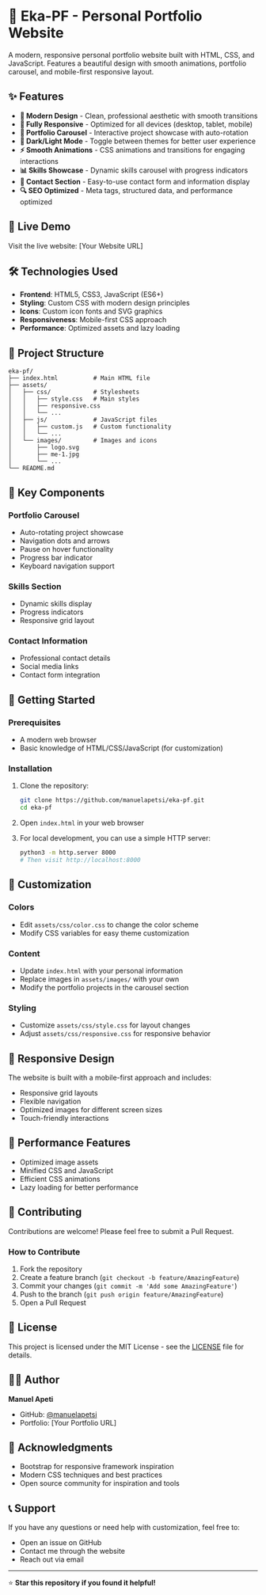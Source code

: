 # 🌟 Eka-PF - Personal Portfolio Website

A modern, responsive personal portfolio website built with HTML, CSS, and JavaScript. Features a beautiful design with smooth animations, portfolio carousel, and mobile-first responsive layout.

## ✨ Features

- **🎨 Modern Design** - Clean, professional aesthetic with smooth transitions
- **📱 Fully Responsive** - Optimized for all devices (desktop, tablet, mobile)
- **🔄 Portfolio Carousel** - Interactive project showcase with auto-rotation
- **🌙 Dark/Light Mode** - Toggle between themes for better user experience
- **⚡ Smooth Animations** - CSS animations and transitions for engaging interactions
- **📊 Skills Showcase** - Dynamic skills carousel with progress indicators
- **📧 Contact Section** - Easy-to-use contact form and information display
- **🔍 SEO Optimized** - Meta tags, structured data, and performance optimized

## 🚀 Live Demo

Visit the live website: [Your Website URL]

## 🛠️ Technologies Used

- **Frontend**: HTML5, CSS3, JavaScript (ES6+)
- **Styling**: Custom CSS with modern design principles
- **Icons**: Custom icon fonts and SVG graphics
- **Responsiveness**: Mobile-first CSS approach
- **Performance**: Optimized assets and lazy loading

## 📁 Project Structure

```
eka-pf/
├── index.html          # Main HTML file
├── assets/
│   ├── css/            # Stylesheets
│   │   ├── style.css   # Main styles
│   │   ├── responsive.css
│   │   └── ...
│   ├── js/             # JavaScript files
│   │   ├── custom.js   # Custom functionality
│   │   └── ...
│   └── images/         # Images and icons
│       ├── logo.svg
│       ├── me-1.jpg
│       └── ...
└── README.md
```

## 🎯 Key Components

### Portfolio Carousel
- Auto-rotating project showcase
- Navigation dots and arrows
- Pause on hover functionality
- Progress bar indicator
- Keyboard navigation support

### Skills Section
- Dynamic skills display
- Progress indicators
- Responsive grid layout

### Contact Information
- Professional contact details
- Social media links
- Contact form integration

## 🚀 Getting Started

### Prerequisites
- A modern web browser
- Basic knowledge of HTML/CSS/JavaScript (for customization)

### Installation
1. Clone the repository:
   ```bash
   git clone https://github.com/manuelapetsi/eka-pf.git
   cd eka-pf
   ```

2. Open `index.html` in your web browser

3. For local development, you can use a simple HTTP server:
   ```bash
   python3 -m http.server 8000
   # Then visit http://localhost:8000
   ```

## 🎨 Customization

### Colors
- Edit `assets/css/color.css` to change the color scheme
- Modify CSS variables for easy theme customization

### Content
- Update `index.html` with your personal information
- Replace images in `assets/images/` with your own
- Modify the portfolio projects in the carousel section

### Styling
- Customize `assets/css/style.css` for layout changes
- Adjust `assets/css/responsive.css` for responsive behavior

## 📱 Responsive Design

The website is built with a mobile-first approach and includes:
- Responsive grid layouts
- Flexible navigation
- Optimized images for different screen sizes
- Touch-friendly interactions

## 🌟 Performance Features

- Optimized image assets
- Minified CSS and JavaScript
- Efficient CSS animations
- Lazy loading for better performance

## 🤝 Contributing

Contributions are welcome! Please feel free to submit a Pull Request.

### How to Contribute
1. Fork the repository
2. Create a feature branch (`git checkout -b feature/AmazingFeature`)
3. Commit your changes (`git commit -m 'Add some AmazingFeature'`)
4. Push to the branch (`git push origin feature/AmazingFeature`)
5. Open a Pull Request

## 📄 License

This project is licensed under the MIT License - see the [LICENSE](LICENSE) file for details.

## 👨‍💻 Author

**Manuel Apeti**
- GitHub: [@manuelapetsi](https://github.com/manuelapetsi)
- Portfolio: [Your Portfolio URL]

## 🙏 Acknowledgments

- Bootstrap for responsive framework inspiration
- Modern CSS techniques and best practices
- Open source community for inspiration and tools

## 📞 Support

If you have any questions or need help with customization, feel free to:
- Open an issue on GitHub
- Contact me through the website
- Reach out via email

---

⭐ **Star this repository if you found it helpful!**

